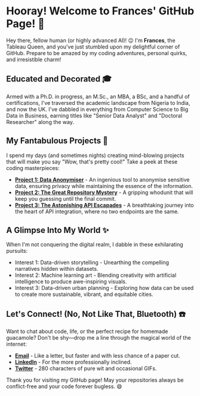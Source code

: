 # Hooray! Welcome to Frances' GitHub Page! :tada:

Hey there, fellow human (or highly advanced AI)! :wink: I'm **Frances**, the Tableau Queen, and you've just stumbled upon my delightful corner of GitHub. Prepare to be amazed by my coding adventures, personal quirks, and irresistible charm!

## Educated and Decorated :mortar_board:

Armed with a Ph.D. in progress, an M.Sc., an MBA, a BSc, and a handful of certifications, I've traversed the academic landscape from Nigeria to India, and now the UK.
I've dabbled in everything from Computer Science to Big Data in Business, earning titles like "Senior Data Analyst" and "Doctoral Researcher" along the way.

## My Fantabulous Projects :rocket:

I spend my days (and sometimes nights) creating mind-blowing projects that will make you say "Wow, that's pretty cool!" Take a peek at these coding masterpieces:

- [**Project 1: Data Anonymiser**](https://github.com/FrancesOkolo/Data-Anonymiser) - An ingenious tool to anonymise sensitive data, ensuring privacy while maintaining the essence of the information.
- [**Project 2: The Great Repository Mystery**](https://github.com/yourusername/repository-mystery) - A gripping whodunit that will keep you guessing until the final commit.
- [**Project 3: The Astonishing API Escapades**](https://github.com/yourusername/api-escapades) - A breathtaking journey into the heart of API integration, where no two endpoints are the same.

## A Glimpse Into My World :sparkles:

When I'm not conquering the digital realm, I dabble in these exhilarating pursuits:

- Interest 1: Data-driven storytelling - Unearthing the compelling narratives hidden within datasets.
- Interest 2: Machine learning art - Blending creativity with artificial intelligence to produce awe-inspiring visuals.
- Interest 3: Data-driven urban planning - Exploring how data can be used to create more sustainable, vibrant, and equitable cities.

## Let's Connect! (No, Not Like That, Bluetooth) :phone:

Want to chat about code, life, or the perfect recipe for homemade guacamole? Don't be shy—drop me a line through the magical world of the internet:


- [**Email**](mailto:aweleokolo@gmail.com) - Like a letter, but faster and with less chance of a paper cut.
- [**LinkedIn**](https://www.linkedin.com/in/francesokolo/) - For the more professionally inclined.
- [**Twitter**](https://twitter.com/francesokolo) - 280 characters of pure wit and occasional GIFs.

Thank you for visiting my GitHub page! May your repositories always be conflict-free and your code forever bugless. :smile:
